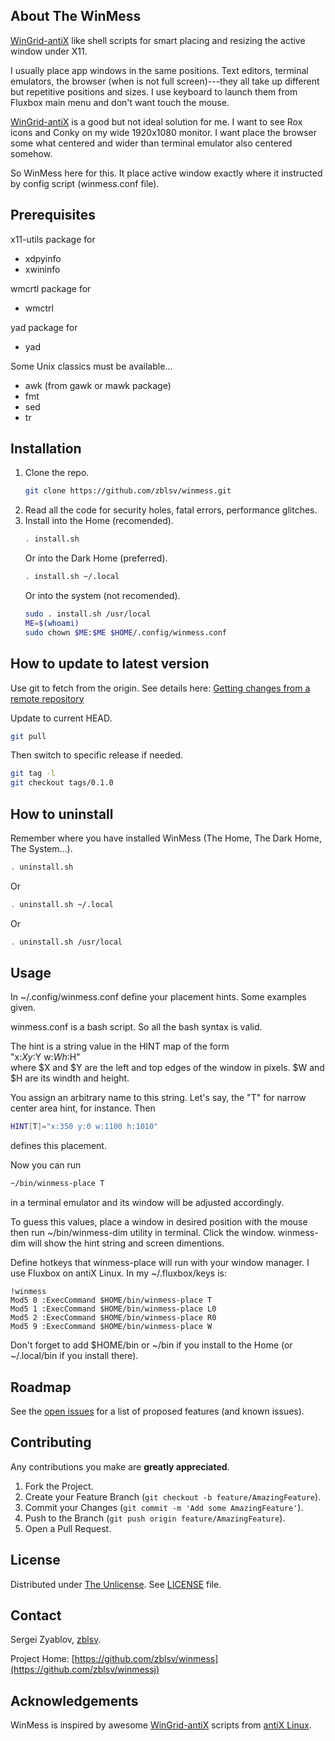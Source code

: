 ## About The WinMess

[WinGrid-antiX][wingrid] like shell scripts for smart placing and resizing the active window under X11.

I usually place app windows in the same positions. 
Text editors, terminal emulators, the browser (when is not full screen)---they all take up different but repetitive positions and sizes.
I use keyboard to launch them from Fluxbox main menu and don't want touch the mouse.

[WinGrid-antiX][wingrid] is a good but not ideal solution for me. 
I want to see Rox icons and Conky on my wide 1920x1080 monitor.
I want place the browser some what centered and wider than terminal emulator also centered somehow.

So WinMess here for this.
It place active window exactly where it instructed by config script (winmess.conf file).


## Prerequisites

x11-utils package for
* xdpyinfo
* xwininfo


wmcrtl package for
* wmctrl


yad package for
* yad



Some Unix classics must be available...
* awk (from gawk or mawk package)
* fmt
* sed
* tr


## Installation

1. Clone the repo.
   ```sh
   git clone https://github.com/zblsv/winmess.git
   ```
2. Read all the code for security holes, fatal errors, performance glitches.
3. Install into the Home (recomended).
   ```sh
   . install.sh
   ```
   Or into the Dark Home (preferred).
   ```sh
   . install.sh ~/.local
   ```
   Or into the system (not recomended).
   ```sh
   sudo . install.sh /usr/local
   ME=$(whoami)
   sudo chown $ME:$ME $HOME/.config/winmess.conf
   ```

## How to update to latest version

Use git to fetch from the origin.
See details here: [Getting changes from a remote repository](https://docs.github.com/en/get-started/using-git/getting-changes-from-a-remote-repository)

Update to current HEAD.
```sh
git pull
```
Then switch to specific release if needed.
```sh
git tag -l
git checkout tags/0.1.0
```

## How to uninstall

Remember where you have installed WinMess (The Home, The Dark Home, The System...).
```sh
. uninstall.sh
```
Or
```sh
. uninstall.sh ~/.local
```
Or
```sh
. uninstall.sh /usr/local
```

## Usage

In ~/.config/winmess.conf define your placement hints.  Some examples given.

winmess.conf is a bash script.
So all the bash syntax is valid.

The hint is a string value in the HINT map of the form
<br>"x:$X y:$Y w:$W h:$H"
<br>where $X and $Y are the left and top edges of the window in pixels.
$W and $H are its windth and height.

You assign an arbitrary name to this string.
Let's say, the "T" for narrow center area hint, for instance.
Then
```sh
HINT[T]="x:350 y:0 w:1100 h:1010"
```
defines this placement.

Now you can run
```sh
~/bin/winmess-place T
```
in a terminal emulator and its window will be adjusted accordingly.

To guess this values, place a window in desired position with the mouse then run ~/bin/winmess-dim utility in terminal.
Click the window.
winmess-dim will show the hint string and screen dimentions.

Define hotkeys that winmess-place will run with your window manager.  I use Fluxbox on antiX Linux.
In my ~/.fluxbox/keys is:
```
!winmess
Mod5 0 :ExecCommand $HOME/bin/winmess-place T
Mod5 1 :ExecCommand $HOME/bin/winmess-place L0
Mod5 2 :ExecCommand $HOME/bin/winmess-place R0
Mod5 9 :ExecCommand $HOME/bin/winmess-place W
```
Don't forget to add $HOME/bin or ~/bin if you install to the Home (or ~/.local/bin if you install there).


## Roadmap

See the [open issues](https://github.com/zblsv/winmess/issues) for a list of proposed features (and known issues).



## Contributing

Any contributions you make are **greatly appreciated**.

1. Fork the Project.
2. Create your Feature Branch (`git checkout -b feature/AmazingFeature`).
3. Commit your Changes (`git commit -m 'Add some AmazingFeature'`).
4. Push to the Branch (`git push origin feature/AmazingFeature`).
5. Open a Pull Request.



## License

Distributed under [The Unlicense][unlicense]. See [LICENSE][license] file.



## Contact

Sergei Zyablov, [zblsv](https://github.com/zblsv).

Project Home: [https://github.com/zblsv/winmess](https://github.com/zblsv/winmessj)



## Acknowledgements

WinMess is inspired by awesome [WinGrid-antiX][wingrid] scripts from [antiX Linux][antix].


[issues]: https://github.com/zblsv/winmess/issues
[unlicense]: https://choosealicense.com/licenses/unlicense/
[license]: https://github.com/zblsv/winmess/blob/main/LICENSE
[wingrid]: https://github.com/antiX-Linux/wingrid-antix
[antix]: https://antixlinux.com/about/
